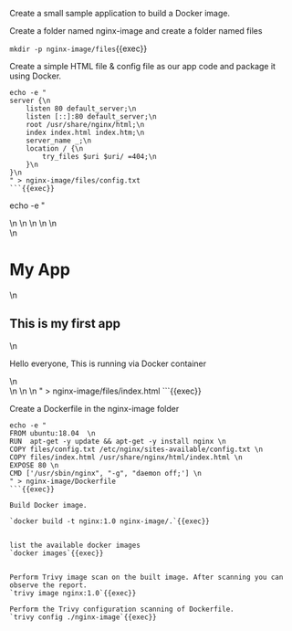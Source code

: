 Create a small sample application to build a Docker image.

Create a folder named nginx-image and create a folder named files

`mkdir -p nginx-image/files`{{exec}}

Create a simple HTML file & config file as our app code and package it using Docker.

```
echo -e "
server {\n
    listen 80 default_server;\n
    listen [::]:80 default_server;\n
    root /usr/share/nginx/html;\n
    index index.html index.htm;\n
    server_name _;\n
    location / {\n
        try_files $uri $uri/ =404;\n
    }\n
}\n
" > nginx-image/files/config.txt
```{{exec}}

```
echo -e "
<html>\n
  <head>\n
    <title>Dockerfile</title>\n
  </head>\n
  <body>\n
    <div class='container'>\n
      <h1>My App</h1>\n
      <h2>This is my first app</h2>\n
      <p>Hello everyone, This is running via Docker container</p>\n
    </div>\n
  </body>\n
</html>\n
" > nginx-image/files/index.html
```{{exec}}


Create a Dockerfile in the nginx-image folder

```
echo -e "
FROM ubuntu:18.04  \n
RUN  apt-get -y update && apt-get -y install nginx \n
COPY files/config.txt /etc/nginx/sites-available/config.txt \n
COPY files/index.html /usr/share/nginx/html/index.html \n
EXPOSE 80 \n
CMD ['/usr/sbin/nginx", "-g", "daemon off;'] \n
" > nginx-image/Dockerfile
```{{exec}}

Build Docker image.

`docker build -t nginx:1.0 nginx-image/.`{{exec}}


list the available docker images
`docker images`{{exec}}


Perform Trivy image scan on the built image. After scanning you can observe the report.
`trivy image nginx:1.0`{{exec}}

Perform the Trivy configuration scanning of Dockerfile. 
`trivy config ./nginx-image`{{exec}}
